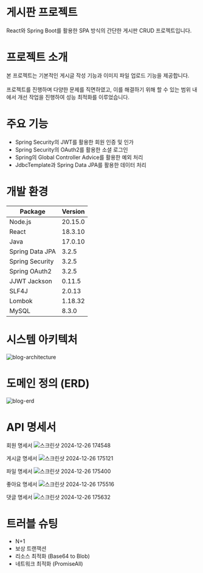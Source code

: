 # 게시판 프로젝트
React와 Spring Boot를 활용한 SPA 방식의 간단한 게시판 CRUD 프로젝트입니다. <br/>

# 프로젝트 소개
본 프로젝트는 기본적인 게시글 작성 기능과 이미지 파일 업로드 기능을 제공합니다.<br/>  
프로젝트를 진행하며 다양한 문제를 직면하였고, 이를 해결하기 위해 할 수 있는 범위 내에서 개선 작업을 진행하여 성능 최적화를 이루었습니다.

# 주요 기능
- Spring Security의 JWT를 활용한 회원 인증 및 인가
- Spring Security의 OAuth2를 활용한 소셜 로그인
- Spring의 Global Controller Advice를 활용한 예외 처리
- JdbcTemplate과 Spring Data JPA를 활용한 데이터 처리

# 개발 환경
| Package            | Version   |
|--------------------|-----------|
| Node.js            | 20.15.0  |
| React              | 18.3.10   |
| Java                 | 17.0.10   |
| Spring Data JPA      | 3.2.5     |
| Spring Security      | 3.2.5     |
| Spring OAuth2        | 3.2.5     |
| JJWT Jackson         | 0.11.5    |
| SLF4J                | 2.0.13    |
| Lombok               | 1.18.32   |
| MySQL                | 8.3.0     |

# 시스템 아키텍처
![blog-architecture](https://github.com/user-attachments/assets/8ec042f3-902d-4299-8d1c-0a26423a8c2d)

# 도메인 정의 (ERD)
![blog-erd](https://github.com/user-attachments/assets/124238c2-6199-47e7-a5ea-2362ef1f6d02)

# API 명세서
회원 명세서
![스크린샷 2024-12-26 174548](https://github.com/user-attachments/assets/55df03ab-6b96-445f-b868-6cff315ce830)

게시글 명세서
![스크린샷 2024-12-26 175121](https://github.com/user-attachments/assets/0f1d0920-d98d-4bc0-92bb-9b045fa1859f)

파일 명세서
![스크린샷 2024-12-26 175400](https://github.com/user-attachments/assets/94921961-c68f-4fe2-9e79-864d64bb92c9)

좋아요 명세서
![스크린샷 2024-12-26 175516](https://github.com/user-attachments/assets/1011711d-4674-4eae-96da-de8020e5f529)

댓글 명세서
![스크린샷 2024-12-26 175632](https://github.com/user-attachments/assets/a5270732-bbda-4099-878c-d43a41c5a984)

# 트러블 슈팅
- N+1
- 보상 트랜잭션
- 리소스 최적화 (Base64 to Blob)
- 네트워크 최적화 (PromiseAll)
